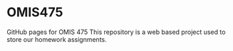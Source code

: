 # OMIS475
GitHub pages for OMIS 475
This repository is a web based project used to store our homework assignments.
